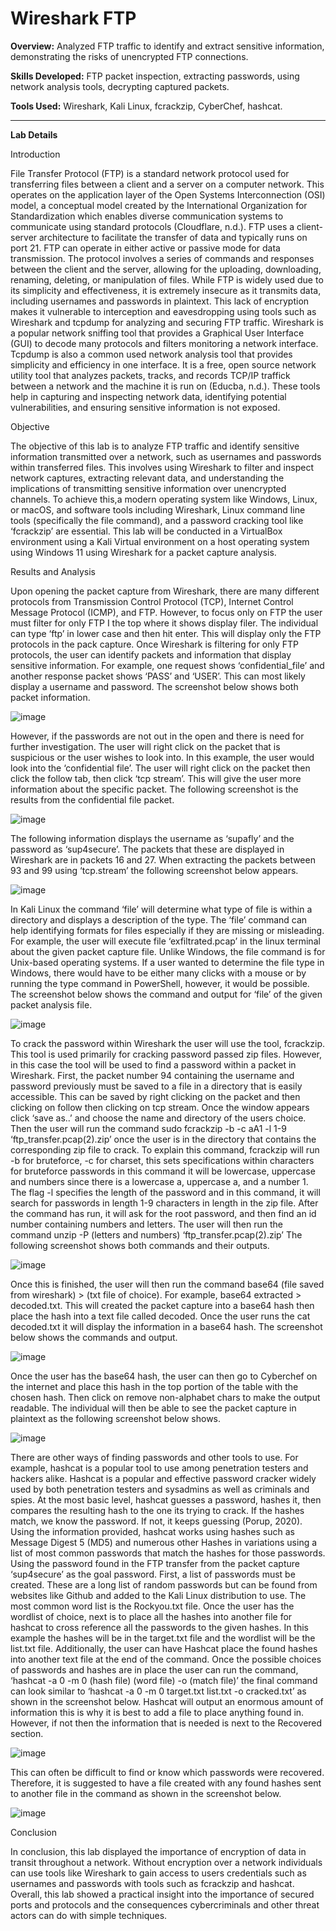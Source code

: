 # Wireshark FTP

**Overview:** Analyzed FTP traffic to identify and extract sensitive information, demonstrating the risks of unencrypted FTP connections.

**Skills Developed:** FTP packet inspection, extracting passwords, using network analysis tools, decrypting captured packets.

**Tools Used:** Wireshark, Kali Linux, fcrackzip, CyberChef, hashcat.


---

**Lab Details**

Introduction

File Transfer Protocol (FTP) is a standard network protocol used for transferring files between a client and a server on a computer network. This operates on the application layer of the Open Systems Interconnection (OSI) model, a conceptual model created by the International Organization for Standardization which enables diverse communication systems to communicate using standard protocols (Cloudflare, n.d.). FTP uses a client-server architecture to facilitate the transfer of data and typically runs on port 21. FTP can operate in either active or passive mode for data transmission. The protocol involves a series of commands and responses between the client and the server, allowing for the uploading, downloading, renaming, deleting, or manipulation of files. While FTP is widely used due to its simplicity and effectiveness, it is extremely insecure as it transmits data, including usernames and passwords in plaintext. This lack of encryption makes it vulnerable to interception and eavesdropping using tools such as Wireshark and tcpdump for analyzing and securing FTP traffic. Wireshark is a popular network sniffing tool that provides a Graphical User Interface (GUI) to decode many protocols and filters monitoring a network interface. Tcpdump is also a common used network analysis tool that provides simplicity and efficiency in one interface. It is a free, open source network utility tool that analyzes packets, tracks, and records TCP/IP traffick between a network and the machine it is run on (Educba, n.d.). These tools help in capturing and inspecting network data, identifying potential vulnerabilities, and ensuring sensitive information is not exposed.

Objective

The objective of this lab is to analyze FTP traffic and identify sensitive information transmitted over a network, such as usernames and passwords within transferred files. This involves using Wireshark to filter and inspect network captures, extracting relevant data, and understanding the implications of transmitting sensitive information over unencrypted channels. To achieve this,a modern operating system like Windows, Linux, or macOS, and software tools including Wireshark, Linux command line tools (specifically the file command), and a password cracking tool like ‘fcrackzip’ are essential. This lab will be conducted in a VirtualBox environment using a Kali Virtual environment on a host operating system using Windows 11 using Wireshark for a packet capture analysis. 

Results and Analysis

Upon opening the packet capture from Wireshark, there are many different protocols from Transmission Control Protocol (TCP), Internet Control Message Protocol (ICMP), and FTP. However, to focus only on FTP the user must filter for only FTP I the top where it shows display filer. The individual can type ‘ftp’ in lower case and then hit enter. This will display only the FTP protocols in the pack capture. Once Wireshark is filtering for only FTP protocols, the user can identify packets and information that display sensitive information. For example, one request shows ‘confidential_file’ and another response packet shows ‘PASS’ and ‘USER’. This can most likely display a username and password. The screenshot below shows both packet information. 

![image](https://github.com/user-attachments/assets/475bef65-292b-45aa-b7de-bb2dfe7974d5)

 
However, if the passwords are not out in the open and there is need for further investigation. The user will right click on the packet that is suspicious or the user wishes to look into. In this example, the user would look into the ‘confidential file’. The user will right click on the packet then click the follow tab, then click ‘tcp stream’. This will give the user more information about the specific packet. The following screenshot is the results from the confidential file packet.

 ![image](https://github.com/user-attachments/assets/10302c5a-5ff2-4d4a-ba49-0a7a4e195f9f)


The following information displays the username as ‘supafly’ and the password as ‘sup4secure’. The packets that these are displayed in Wireshark are in packets 16 and 27. When extracting the packets between 93 and 99 using ‘tcp.stream’ the following screenshot below appears. 


 ![image](https://github.com/user-attachments/assets/243a2bfc-7249-45e5-94b8-2424fee57867)


In Kali Linux the command ‘file’ will determine what type of file is within a directory and displays a description of the type. The ‘file’ command can help identifying formats for files especially if they are missing or misleading. For example, the user will execute file ‘exfiltrated.pcap’ in the linux terminal about the given packet capture file. Unlike Windows, the file command is for Unix-based operating systems. If a user wanted to determine the file type in Windows, there would have to be either many clicks with a mouse or by running the type command in PowerShell, however, it would be possible. The screenshot below shows the command and output for ‘file’ of the given packet analysis file. 
 
![image](https://github.com/user-attachments/assets/48cef729-0f77-4454-8b16-4eb29efc45a0)


To crack the password within Wireshark the user will use the tool, fcrackzip. This tool is used primarily for cracking password passed zip files. However, in this case the tool will be used to find a password within a packet in Wireshark. First, the packet number 94 containing the username and password previously must be saved to a file in a directory that is easily accessible. This can be saved by right clicking on the packet and then clicking on follow then clicking on tcp stream. Once the window appears click ‘save as..’ and choose the name and directory of the users choice. Then the user will run the command sudo fcrackzip -b -c aA1 -l 1-9 ‘ftp_transfer.pcap(2).zip’ once the user is in the directory that contains the corresponding zip file to crack. To explain this command, fcrackzip will run -b for bruteforce, -c for charset, this sets specifications within characters for bruteforce passwords in this command it will be lowercase, uppercase and numbers since there is a lowercase a, uppercase a, and a number 1. The flag -l specifies the length of the password and in this command, it will search for passwords in length 1-9 characters in length in the zip file. After the command has run, it will ask for the root password, and then find an id number containing numbers and letters. The user will then run the command unzip -P (letters and numbers) ‘ftp_transfer.pcap(2).zip’ The following screenshot shows both commands and their outputs. 
 

![image](https://github.com/user-attachments/assets/ef4a32d1-654c-4c1a-8b03-505fc5d9ec9d)


Once this is finished, the user will then run the command base64 (file saved from wireshark) > (txt file of choice). For example, base64 extracted > decoded.txt. This will created the packet capture into a base64 hash then place the hash into a text file called decoded. Once the user runs the cat decoded.txt it will display the information in a base64 hash. The screenshot below shows the commands and output. 

 ![image](https://github.com/user-attachments/assets/5ce9d550-f38e-49d1-9f6a-e04cbea59b23)


Once the user has the base64 hash, the user can then go to Cyberchef on the internet and place this hash in the top portion of the table with the chosen hash. Then click on remove non-alphabet chars to make the output readable. The individual will then be able to see the packet capture in plaintext as the following screenshot below shows. 


![image](https://github.com/user-attachments/assets/bee0341e-d289-45f6-ba7e-3937aa53b871)

 

There are other ways of finding passwords and other tools to use. For example, hashcat is a popular tool to use among penetration testers and hackers alike. Hashcat is a popular and effective password cracker widely used by both penetration testers and sysadmins as well as criminals and spies. At the most basic level, hashcat guesses a password, hashes it, then compares the resulting hash to the one its trying to crack. If the hashes match, we know the password. If not, it keeps guessing (Porup, 2020). Using the information provided, hashcat works using hashes such as Message Digest 5 (MD5) and numerous other Hashes in variations using a list of most common passwords that match the hashes for those passwords. Using the password found in the FTP transfer from the packet capture ‘sup4secure’ as the goal password. First, a list of passwords must be created. These are a long list of random passwords but can be found from websites like Github and added to the Kali Linux distribution to use. The most common word list is the Rockyou.txt file. Once the user has the wordlist of choice, next is to place all the hashes into another file for hashcat to cross reference all the passwords to the given hashes. In this example the hashes will be in the target.txt file and the wordlist will be the list.txt file. Additionally, the user can have Hashcat place the found hashes into another text file at the end of the command. Once the possible choices of passwords and hashes are in place the user can run the command, ‘hashcat -a 0 -m 0 (hash file) (word file) -o (match file)’ the final command can look similar to ‘hashcat -a 0 -m 0 target.txt list.txt -o cracked.txt’ as shown in the screenshot below. Hashcat will output an enormous amount of information this is why it is best to add a file to place anything found in. However, if not then the information that is needed is next to the Recovered section. 

![image](https://github.com/user-attachments/assets/c3846a5c-6146-4d5e-84eb-6438d9729797)

 
This can often be difficult to find or know which passwords were recovered. Therefore, it is suggested to have a file created with any found hashes sent to another file in the command as shown in the screenshot below. 
 
![image](https://github.com/user-attachments/assets/5ea6706f-c545-41f7-be58-a5fc31056bd7)


Conclusion

In conclusion, this lab displayed the importance of encryption of data in transit throughout a network. Without encryption over a network individuals can use tools like Wireshark to gain access to users credentials such as usernames and passwords with tools such as fcrackzip and hashcat. Overall, this lab showed a practical insight into the importance of secured ports and protocols and the consequences cybercriminals and other threat actors can do with simple techniques. 
